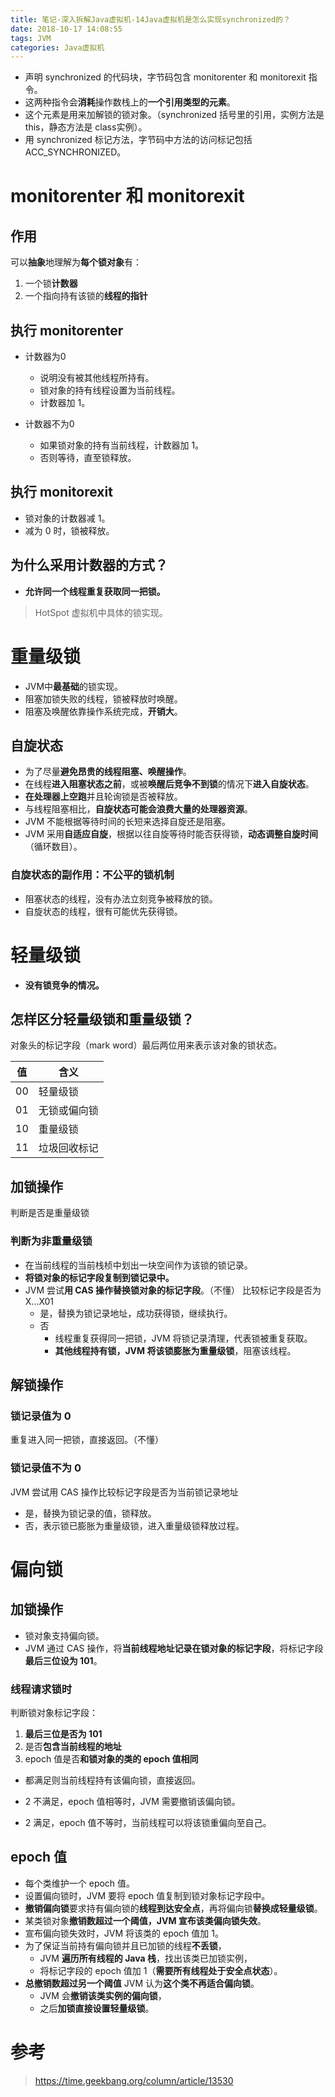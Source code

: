 ```yaml
---
title: 笔记-深入拆解Java虚拟机-14Java虚拟机是怎么实现synchronized的？
date: 2018-10-17 14:08:55
tags: JVM
categories: Java虚拟机
---
```


- 声明 synchronized 的代码块，字节码包含 monitorenter 和 monitorexit 指令。
- 这两种指令会**消耗**操作数栈上的**一个引用类型的元素**。
- 这个元素是用来加解锁的锁对象。（synchronized 括号里的引用，实例方法是 this，静态方法是 class实例）。
- 用 synchronized 标记方法，字节码中方法的访问标记包括 ACC_SYNCHRONIZED。

# monitorenter 和 monitorexit

## 作用

可以**抽象**地理解为**每个锁对象**有：

1. 一个锁**计数器**
2. 一个指向持有该锁的**线程的指针**

## 执行 monitorenter

- 计数器为0
	- 说明没有被其他线程所持有。
	- 锁对象的持有线程设置为当前线程。
	- 计数器加 1。

- 计数器不为0
	- 如果锁对象的持有当前线程，计数器加 1。
	- 否则等待，直至锁释放。

## 执行 monitorexit

- 锁对象的计数器减 1。
- 减为 0 时，锁被释放。

## 为什么采用计数器的方式？

- **允许同一个线程重复获取同一把锁。**

> HotSpot 虚拟机中具体的锁实现。

# 重量级锁

- JVM中**最基础**的锁实现。
- 阻塞加锁失败的线程，锁被释放时唤醒。
- 阻塞及唤醒依靠操作系统完成，**开销大**。

## 自旋状态

- 为了尽量**避免昂贵的线程阻塞、唤醒操作**。
- 在线程**进入阻塞状态之前**，或被**唤醒后竞争不到锁**的情况下**进入自旋状态**。
- **在处理器上空跑**并且轮询锁是否被释放。
- 与线程阻塞相比，**自旋状态可能会浪费大量的处理器资源**。
- JVM 不能根据等待时间的长短来选择自旋还是阻塞。
- JVM 采用**自适应自旋**，根据以往自旋等待时能否获得锁，**动态调整自旋时间**（循环数目）。

### 自旋状态的副作用：**不公平的锁机制**

- 阻塞状态的线程，没有办法立刻竞争被释放的锁。
- 自旋状态的线程，很有可能优先获得锁。

# 轻量级锁

- **没有锁竞争的情况。**

## 怎样区分轻量级锁和重量级锁？

对象头的标记字段（mark word）最后两位用来表示该对象的锁状态。

| 值 | 含义 |
| -- | ---- |
| 00 | 轻量级锁 |
| 01 | 无锁或偏向锁 |
| 10 | 重量级锁 |
| 11 | 垃圾回收标记 |

## 加锁操作

判断是否是重量级锁

### 判断为非重量级锁

- 在当前线程的当前栈桢中划出一块空间作为该锁的锁记录。
- **将锁对象的标记字段复制到锁记录中。**
- JVM 尝试**用 CAS 操作替换锁对象的标记字段**。（不懂）
比较标记字段是否为X...X01
	- 是，替换为锁记录地址，成功获得锁，继续执行。
	- 否
		- 线程重复获得同一把锁，JVM 将锁记录清理，代表锁被重复获取。
		- **其他线程持有锁，JVM 将该锁膨胀为重量级锁**，阻塞该线程。

## 解锁操作

### 锁记录值为 0

重复进入同一把锁，直接返回。（不懂）

### 锁记录值不为 0

JVM 尝试用 CAS 操作比较标记字段是否为当前锁记录地址
- 是，替换为锁记录的值，锁释放。
- 否，表示锁已膨胀为重量级锁，进入重量级锁释放过程。

# 偏向锁

## 加锁操作

- 锁对象支持偏向锁。
- JVM 通过 CAS 操作，将**当前线程地址记录在锁对象的标记字段**，将标记字段**最后三位设为 101**。

### 线程请求锁时

判断锁对象标记字段：

1. **最后三位是否为 101**
2. 是否**包含当前线程的地址**
3. epoch 值是否**和锁对象的类的 epoch 值相同**

- 都满足则当前线程持有该偏向锁，直接返回。

- 2 不满足，epoch 值相等时，JVM 需要撤销该偏向锁。

- 2 满足，epoch 值不等时，当前线程可以将该锁重偏向至自己。

## epoch 值

- 每个类维护一个 epoch 值。
- 设置偏向锁时，JVM 要将 epoch 值复制到锁对象标记字段中。
- **撤销偏向锁**要求持有偏向锁的**线程到达安全点**，再将偏向锁**替换成轻量级锁**。
- 某类锁对象**撤销数超过一个阈值，JVM 宣布该类偏向锁失效**。
- 宣布偏向锁失效时，JVM 将该类的 epoch 值加 1。
- 为了保证当前持有偏向锁并且已加锁的线程**不丢锁**，
	- JVM **遍历所有线程的 Java 栈**，找出该类已加锁实例，
	- 将标记字段的 epoch 值加 1（**需要所有线程处于安全点状态**）。
- **总撤销数超过另一个阈值** JVM 认为**这个类不再适合偏向锁**。
	- JVM 会**撤销该类实例的偏向锁**，
	- 之后**加锁直接设置轻量级锁**。

# 参考

> https://time.geekbang.org/column/article/13530